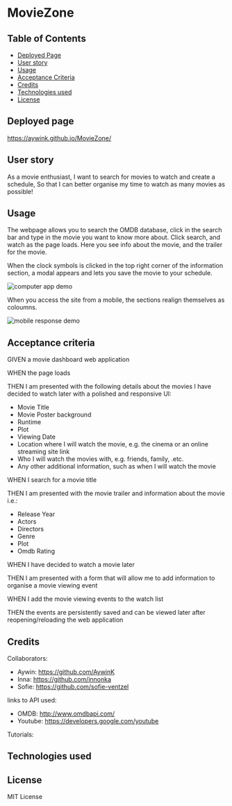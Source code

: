 # MovieZone

## Table of Contents

* [Deployed Page](#deployedPage)
* [User story](#user-story)
* [Usage](#usage)
* [Acceptance Criteria](#acceptance-criteria)
* [Credits](#credits)
* [Technologies used](#technologies-used)
* [License](#license)


## Deployed page
https://aywink.github.io/MovieZone/

## User story
As a movie enthusiast,
I want to search for movies to watch and create a schedule,
So that I can better organise my time to watch as many movies as possible!

## Usage 
The webpage allows you to search the OMDB database, click in the search bar and type in the movie you want to know more about. Click search, and watch as the page loads. Here you see info about the movie, and the trailer for the movie.

When the clock symbols is clicked in the top right corner of the information section, a modal appears and lets you save the movie to your schedule.

![computer app demo](assets/gif/chrome_kfbrLaPfyi.gif)

When you access the site from a mobile, the sections realign themselves as coloumns.

![mobile response demo](assets/gif/chrome_xVxzixFDHn.gif)


## Acceptance criteria
GIVEN a movie dashboard web application

WHEN the page loads

THEN I am presented with the following details about the movies I have decided to watch later with a polished and responsive UI:
* Movie Title
* Movie Poster background
* Runtime
* Plot
* Viewing Date
* Location where I will watch the movie, e.g. the cinema or an online  streaming site link
* Who I will watch the movies with, e.g. friends, family, .etc.
* Any other additional information, such as when I will watch the movie

WHEN I search for a movie title

THEN I am presented with the movie trailer and information about the movie i.e.:
* Release Year
* Actors
* Directors
* Genre
* Plot
* Omdb Rating

WHEN I have decided to watch a movie later

THEN I am presented with a form that will allow me to add information to organise a movie viewing event

WHEN I add the movie viewing events to the watch list

THEN the events are persistently saved and can be viewed later after reopening/reloading the web application

## Credits
Collaborators:
- Aywin: https://github.com/AywinK
- Inna:  https://github.com/innonka
- Sofie: https://github.com/sofie-ventzel

links to API used: 
- OMDB: http://www.omdbapi.com/ 
- Youtube: https://developers.google.com/youtube

Tutorials:

## Technologies used


## License

MIT License